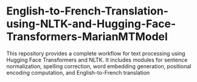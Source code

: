 # English-to-French-Translation-using-NLTK-and-Hugging-Face-Transformers-MarianMTModel
This repository provides a complete workflow for text processing using Hugging Face Transformers and NLTK. It includes modules for sentence normalization, spelling correction, word embedding generation, positional encoding computation, and English-to-French translation
